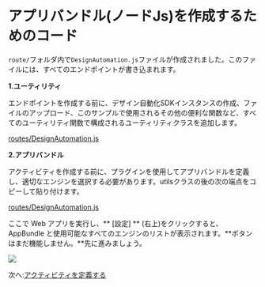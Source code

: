 # アプリバンドル(ノードJs)を作成するためのコード


`route/`フォルダ内で`DesignAutomation.js`ファイルが作成されました。このファイルには、すべてのエンドポイントが書き込まれます。

**1\.ユーティリティ**

エンドポイントを作成する前に、デザイン自動化SDKインスタンスの作成、ファイルのアップロード、このサンプルで使用されるその他の便利な関数など、すべてのユーティリティ関数で構成されるユーティリティクラスを追加します。

[routes/DesignAutomation.js](_snippets/modifymodels/node/routes/DesignAutomation.1.js ':include :type=code javascript')

**2\.アプリバンドル**

アクティビティを作成する前に、プラグインを使用してアプリバンドルを定義し、適切なエンジンを選択する必要があります。utilsクラスの後の次の端点をコピーして貼り付けます。

[routes/DesignAutomation.js](_snippets/modifymodels/node/routes/DesignAutomation.2.js ':include :type=code javascript')

ここで Web アプリを実行し、** \[設定] ** (右上)をクリックすると、AppBundle と使用可能なすべてのエンジンのリストが表示されます。**ボタンはまだ機能しません。**先に進みましょう。

![](_media/designautomation/list_engines.png)

次へ:[アクティビティを定義する](/ja_jp/designautomation/activity/)